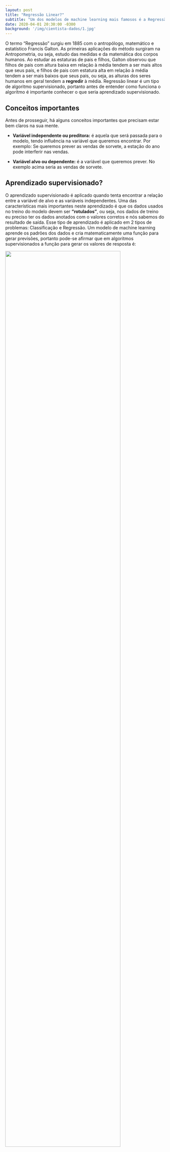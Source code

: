 ```yaml
---
layout: post
title: "Regressão Linear?"
subtitle: "Um dos modelos de machine learning mais famosos é a Regressão linear, mas você sabe o que ele é e como funciona?"
date: 2020-04-01 20:30:00 -0300
background: '/img/cientista-dados/1.jpg'
---
```


O termo “Regressão” surgiu em 1885 com o antropólogo, matemático e estatístico Francis Galton. As primeiras aplicações do método surgiram na Antropometria, ou seja, estudo das medidas e da matemática dos corpos humanos.
Ao estudar as estaturas de pais e filhos, Galton observou que filhos de pais com altura baixa em relação à média tendem a ser mais altos que seus pais, e filhos de pais com estatura alta em relação à média tendem a ser mais baixos que seus pais, ou seja, as alturas dos seres humanos em geral tendem a **regredir** à média.
Regressão linear é um tipo de algoritmo supervisionado, portanto antes de entender como funciona o algoritmo é importante conhecer o que seria aprendizado supervisionado.

## Conceitos importantes
Antes de prosseguir, há alguns conceitos importantes que precisam estar bem claros na sua mente.

* **Variável independente ou preditora:** é aquela que será passada para o modelo, tendo influência na variável que queremos encontrar. Por exemplo: Se queremos prever as vendas de sorvete, a estação do ano pode interferir nas vendas.

* **Variável alvo ou dependente:** é a variável que queremos prever. No exemplo acima seria as vendas de sorvete.

## Aprendizado supervisionado?
O aprendizado supervisionado é aplicado quando tenta encontrar a relação entre a variável de alvo e as variáveis independentes.
Uma das características mais importantes neste aprendizado é que os dados usados no treino do modelo devem ser **“rotulados”**, ou seja, nos dados de treino eu preciso ter os dados anotados com o valores corretos e nós sabemos do resultado de saída.
Esse tipo de aprendizado é aplicado em 2 tipos de problemas: Classificação e Regressão.
Um modelo de machine learning aprende os padrões dos dados e cria matematicamente uma função para gerar previsões, portanto pode-se afirmar que em algoritmos supervisionados a função para gerar os valores de resposta é:

<img src="https://miro.medium.com/max/1288/0*yylfN9osCM_tKhw_" width="85%">

Onde:
* f(x): é a função que o algoritmo irá criar.
* x: é a variável independente, ou seja, os atributos.
* yˆ: a saída estimada, com base na função.

## Regressão Linear
Regressão linear é um algoritmo supervisionado de machine learning usado para estimar o valor de algo baseado em uma série de outros dados históricos, portanto olhando para o passado você pode “prever” o futuro.
Existem 2 tipos de regressão linear: simples e a múltipla.
**Regressão linear simples:** refere-se quando temos somente uma variável independente (X) para fazermos a predição.

**Regressão linear múltipla:** refere-se a várias variáveis independentes (X)usadas para fazer a predição.
E com isso a forma de representação de cada regressão varia conforme o tipo, como por exemplo a representação gráfica em uma regressão linear simples é uma reta em um plano de 2 dimensões, já em uma regressão linear múltipla, sua representação é feita em um plano que pode ser nD.

<img src="https://miro.medium.com/max/1400/1*kYeEvedeSMcI2ppvLSDaKw.png" width="85%">

## Onde podemos usar regressão linear?
Esse algoritmo pode ser utilizado em qualquer problema, onde as variáveis de entrada e saída são valores contínuos. Por exemplo:
* Prever as vendas de um determinado produto
* Setor imobiliário (valor de um imóvel)
* Calcular a expectativa de vida de um país
* Calcular a pressão sanguínea de um paciente

## Quando aplicar?
Esse tipo de algoritmo é aplicado quando há uma boa correlação linear (positiva ou negativa) entre os dados, ou seja, quando o relacionamento ou associação entre os dados pode ser definido com uma reta.

## Mas o que é correlação?
É uma medida estatística utilizada para calcular a associação entre os pontos.
**Correlação Linear de Pearson:** mede a correlação linear entre a nuvem de pontos. O resultado varia entre -1 e 1:

* -1: Correlação linear perfeita negativa
* 1: Correlação linear perfeita positiva
* 0: Não tem correlação linear

<img src="https://miro.medium.com/max/1400/1*7hpPonf1E0rUJ6xETLySKQ.png" width="85%">


O objetivo da regressão linear é encontrar uma reta que consiga definir bem os dados e minimizar a diferença entre o valor real e a saída calculada pelo modelo. A função que representa bem a regressão linear é dado a seguir:

<img src="https://miro.medium.com/max/1400/0*E-6Yud1vgsM6pV6u" width="85%">

Onde w0 (representa o ponto inicial da reta)e w1 (representa a inclinação da reta, ou seja, o quanto que essa variável cresce conforme o tempo passa) são variáveis que o algoritmo calcula para poder definir a reta, e x1 seria o atributo de entrada que foi dada ao modelo. E com esses valores ele consegue fazer as previsões.
Por exemplo, vamos supor que o algoritmo calculou o valor de w0 e w1 e definiu que seria respectivamente 0 e 10. O valor de x1 será 5.1, portanto o cálculo realizado será:
Yˆ= f(x) =0 + 10 * 5.1
Yˆ= 51

Esse cálculo será realizado para todas as previsões que serão realizadas, portanto se plotar essas previsões, chegará no seguinte gráfico:

<img src="https://miro.medium.com/max/1400/0*ZKy4C0QdqdqCO9Ea" width="85%">

Os pontos azuis representam os valores reais, já a reta representa a reta estimada pelo modelo. Note que no ponto circulado em vermelho é o valor real, da variável que calculamos anteriormente, e chegamos a um valor de 51, já o valor real é de mais ou menos 49, portanto há um erro no valor estimado do modelo.
Se você fizer o valor real menos o valor previsto, poderá obter o erro/ resíduo. Portanto a equação ficaria:

residuo = Y - Yˆ

No nosso caso o resíduo é -2 para esse ponto em específico.O resíduo representa a quantidade da variabilidade que Y que o modelo ajustado não consegue explicar. Os resíduos contém informação sobre o motivo do modelo não ter se ajustado bem aos dados.

## Métricas de validação

### SQR (Soma dos Quadrados dos Resíduos)
Soma dos quadrados dos resíduos, mostra a variação de Y que não é explicada pelo modelo elaborado. É a medida da variação que não pode ser explicada.

<img src="https://miro.medium.com/max/1400/1*YC_sAM5AZFmkNeol4BdynA.png" width="85%">

### R²
O R² é uma medida estatística de quão próximos os dados estão da linha de regressão ajustada. Ele também é conhecido como o coeficiente de determinação ou o coeficiente de determinação múltipla para a regressão múltipla.
O R² está sempre entre 0 e 1:
* 0: indica que o modelo não explica nada da variabilidade dos dados de resposta ao redor de sua média.
* 1: indica que o modelo explica toda a variabilidade dos dados de resposta ao redor de sua média.

### MAE (Erro Médio absoluto)

O erro médio absoluto (MAE) é a métrica de erro de regressão mais simples de entender. Ele calcula o valor dos resíduos para cada um dos pontos e depois é tirado a média de todos esses resíduos.

<img src="https://miro.medium.com/max/1400/0*nruMtzDtZjauyUQ7.jpg" width="85%">

### MSE (Média dos erros ao quadrado)
O MSE é apenas o cálculo do erro mas elevamos ao quadrado.

<img src="https://miro.medium.com/max/1400/1*EI9mQhCNLrdgTXVAp-6tXg.png" width="85%">

Por estarmos elevando o resíduo ao quadrado, não podemos comparar ele com o valor de MAE, pois ele sempre será maior portanto faz mais sentido comparar o MSE com o valor do MSE de outro modelo.

## Exemplo com python

Neste exemplo tentaremos **prever a nota de matemática das pessoas que fizeram o Enem em 2016.**
Essa é a carinha do dataframe:
<img src="https://miro.medium.com/max/1400/1*nrRfQk4j8s80QV3YjfOO0w.png" width="85%">


No dataframe há 167 colunas e 13730 linhas, mas será que vamos usar todas essas colunas para prever a nota de matemática?
Após uma série de análises (que você poderá visualizar no repositório do Github), eu fui descartando algumas colunas como por exemplo: Número da inscrição, ano da prova, município de residência, Estado, etc.
Mas uma forma mais fácil de selecionar as variáveis independentes para o modelo de regressão, é calcular a correlação entre elas e a variável alvo.

<img src="https://miro.medium.com/max/1400/1*f2FBUtRcTMy4TTaQ7wu1Lw.png" width="85%">

E com isso podemos selecionar as seguintes variáveis: ‘NU_NOTA_CN’,’ NU_NOTA_CH’, ’NU_NOTA_LC’, ’NU_NOTA_REDACAO’.
Para criar o algoritmo de regressão linear, irei utilizar a biblioteca [scikit-learn](https://scikit-learn.org/stable/modules/generated/sklearn.linear_model.LinearRegression.html).

<img src="https://miro.medium.com/max/1400/1*5fd-_aDlktCV4fiboVqJDA.png" width="85%">

Neste trecho, eu instanciei o modelo de regressão linear, e declarei as variáveis que serão utilizadas. Após isso eu quebrei ambas variáveis em treino e teste, onde 30% dos dados ficou para teste e 70% ficou para treino
E para gerar o treinamento do modelo é só utilizar a função .fit( ), passando por parâmetro os dados X e Y de treino.
A função .score( ) retorna o valor de R²:

<img src="https://miro.medium.com/max/1400/1*_Xu84pVXwtlR2iMLiW21CQ.png" width="85%">

Para testar o modelo é utilizado a função .predict( ), passando por parâmetro os dados X de teste.

<img src="https://miro.medium.com/max/1400/1*dpJ7J64QYXf70cTEIh6Rog.png" width="85%">

## Se lembram da equação da regressão linear?

<img src="https://miro.medium.com/max/1400/0*E-6Yud1vgsM6pV6u" width="85%">
Para pegar os valores de w0, é utilizado a função .intercept_, já os valores de w1 pode ser adquirido com a função .coef_.

<img src="https://miro.medium.com/max/1400/1*hlBJYU3Y2rDot4KzzXQvuQ.png" width="85%">

**Como ficaria a equação no nosso modelo?**

```
f(NU_NOTA_CN, NU_NOTA_CH, NU_NOTA_LC, NU_NOTA_REDACAO) = -5.255134 + 0.335875 * Nota de ciências naturais -0.135485 * Nota de ciências humanas + 0.560740 * Nota de LC + 0.083826 * Nota da redação

```

## Mas Laura porquê você selecionou as variáveis pro modelo?

<img src="https://miro.medium.com/max/1000/0*a6TED5gkNCv3YS_B.gif" width="85%">

Pois bem pequeno gafanhoto, quando fazemos a seleção de features evitamos que atributos irrelevantes podem causar um efeito negativos no modelo, e além disso evitar a *maldição da dimensionalidade*, portanto à medida que aumenta o número de dimensões de seus dados, eles se tornam mais esparsos, o que pode dificultar a obtenção de um padrão.
Pois bem, mas vamos testar com as 15 features que a gente plotou na matriz de confusão: ‘TP_ESCOLA’,’TP_PRESENCA_CH’,’TP_PRESENCA_CN’,’TP_PRESENCA_LC’,’NU_IDADE’,’TP_ST_CONCLUSAO’, ’TP_ANO_CONCLUIU’, ‘TP_ENSINO’,’IN_TREINEIRO’,’NU_NOTA_CN’,’NU_NOTA_CH’,’NU_NOTA_LC’,’TP_STATUS_REDACAO’,’NU_NOTA_REDACAO’

<img src="https://miro.medium.com/max/1400/1*-_jxAiHtpOsst05vNyDnnA.png" width="85%">

<img src="https://miro.medium.com/max/1400/1*4hMKRYC3fWcyZtMNJ1JbqQ.png" width="85%">

Vocês perceberam que o resultado de R² é o mesmo que com a seleção de atributos que fizemos anteriormente? Olha só, com 5 features conseguimos ter o mesmo resultado ao utilizar 15 features, perceberam a diferença?

Então foi isso galera, para acessar o código utilizado neste artigo basta clicar [aqui](https://github.com/lauraDamacenoAlmeida/Enem_2016/blob/master/enem2016.ipynb)! Qualquer dúvida ou feedback podem me chamar!

<img src="https://miro.medium.com/max/960/0*vC09SLrDQBwWU5k2.gif" width="85%">


Aproveita e me segue nas redes sociais para companhar mais de perto os meus trabalhos ;), no [Linkedin](https://www.linkedin.com/in/laura-damaceno/) e [Instagram](https://instagram.com/laura_damaceno_almeida)

**Referências:**

* Livro: “Machine Learning: Guia de referência rápida” — Matt Harrison
* Escola livre de IA
* [Understanding Linear Regression and Regression metrics](https://www.dataquest.io/blog/understanding-regression-error-metrics/)
* [ML 101: LInear Regression Tutorial](https://medium.com/@amarbudhiraja/ml-101-linear-regression-tutorial-1e40e29f1934)
* [Implementando Regressão linear simples em python](https://medium.com/data-hackers/implementando-regress%C3%A3o-linear-simples-em-python-91df53b920a8)
* [Regressão linear simples](https://medium.com/ensina-ai/regress%C3%A3o-linear-simples-4cac67c4488c)
* [Linear Regression](https://medium.com/@rndayala/linear-regression-a00514bc45b0)

